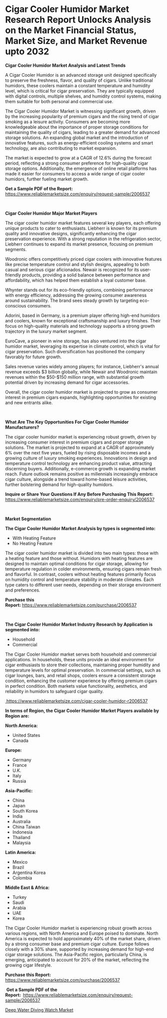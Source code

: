 <p><h1>Cigar Cooler Humidor Market Research Report Unlocks Analysis on the Market Financial Status, Market Size, and Market Revenue upto 2032</h1></p><p><strong>Cigar Cooler Humidor Market Analysis and Latest Trends</strong></p>
<p><p>A Cigar Cooler Humidor is an advanced storage unit designed specifically to preserve the freshness, flavor, and quality of cigars. Unlike traditional humidors, these coolers maintain a constant temperature and humidity level, which is critical for cigar preservation. They are typically equipped with digital controls, multiple shelves, and humidity control systems, making them suitable for both personal and commercial use.</p><p>The Cigar Cooler Humidor Market is witnessing significant growth, driven by the increasing popularity of premium cigars and the rising trend of cigar smoking as a leisure activity. Consumers are becoming more knowledgeable about the importance of proper storage conditions for maintaining the quality of cigars, leading to a greater demand for advanced storage solutions. An expanding global market and the introduction of innovative features, such as energy-efficient cooling systems and smart technology, are also contributing to market expansion.</p><p>The market is expected to grow at a CAGR of 12.6% during the forecast period, reflecting a strong consumer preference for high-quality cigar storage options. Additionally, the emergence of online retail platforms has made it easier for consumers to access a wide range of cigar cooler humidors, further fueling market growth.</p></p>
<p><strong>Get a Sample PDF of the Report:&nbsp;</strong> <a href="https://www.reliablemarketsize.com/enquiry/request-sample/2006537?utm_campaign=3199&utm_medium=2&utm_source=Github&utm_content=ia&utm_term=06042025&utm_id=cigar-cooler-humidor">https://www.reliablemarketsize.com/enquiry/request-sample/2006537</a></p>
<p>&nbsp;</p>
<p><strong>Cigar Cooler Humidor Major Market Players</strong></p>
<p><p>The cigar cooler humidor market features several key players, each offering unique products to cater to enthusiasts. Liebherr is known for its premium quality and innovative designs, significantly enhancing the cigar preservation experience. With a strong reputation in the refrigeration sector, Liebherr continues to expand its market presence, focusing on premium segments.</p><p>Woodronic offers competitively priced cigar coolers with innovative features like precise temperature control and stylish designs, appealing to both casual and serious cigar aficionados. Newair is recognized for its user-friendly products, providing a solid balance between performance and affordability, which has helped them establish a loyal customer base.</p><p>Whynter stands out for its eco-friendly options, combining performance with energy efficiency, addressing the growing consumer awareness around sustainability. The brand sees steady growth by targeting eco-conscious consumers.</p><p>Adorini, based in Germany, is a premium player offering high-end humidors and coolers, known for exceptional craftsmanship and luxury finishes. Their focus on high-quality materials and technology supports a strong growth trajectory in the luxury market segment.</p><p>EuroCave, a pioneer in wine storage, has also ventured into the cigar humidor market, leveraging its expertise in climate control, which is vital for cigar preservation. Such diversification has positioned the company favorably for future growth.</p><p>Sales revenue varies widely among players; for instance, Liebherr's annual revenue exceeds $3 billion globally, while Newair and Woodronic maintain revenues within the $50-$150 million range, with substantial growth potential driven by increasing demand for cigar accessories.</p><p>Overall, the cigar cooler humidor market is projected to grow as consumer interest in premium cigars expands, highlighting opportunities for existing and new entrants alike.</p></p>
<p>&nbsp;</p>
<p><strong>What Are The Key Opportunities For Cigar Cooler Humidor Manufacturers?</strong></p>
<p><p>The cigar cooler humidor market is experiencing robust growth, driven by increasing consumer interest in premium cigars and proper storage solutions. The market is projected to expand at a CAGR of approximately 6% over the next five years, fueled by rising disposable incomes and a growing culture of luxury smoking experiences. Innovations in design and temperature control technology are enhancing product value, attracting discerning buyers. Additionally, e-commerce growth is expanding market reach. Future outlook remains positive as millennials increasingly embrace cigar culture, alongside a trend toward home-based leisure activities, further bolstering demand for high-quality humidors.</p></p>
<p><strong>Inquire or Share Your Questions If Any Before Purchasing This Report:</strong> <a href="https://www.reliablemarketsize.com/enquiry/pre-order-enquiry/2006537?utm_campaign=3199&utm_medium=2&utm_source=Github&utm_content=ia&utm_term=06042025&utm_id=cigar-cooler-humidor">https://www.reliablemarketsize.com/enquiry/pre-order-enquiry/2006537</a></p>
<p>&nbsp;</p>
<p><strong>Market Segmentation</strong></p>
<p><strong>The Cigar Cooler Humidor Market Analysis by types is segmented into:</strong></p>
<p><ul><li>With Heating Feature</li><li>No Heating Feature</li></ul></p>
<p><p>The cigar cooler humidor market is divided into two main types: those with a heating feature and those without. Humidors with heating features are designed to maintain optimal conditions for cigar storage, allowing for temperature regulation in colder environments, ensuring cigars remain fresh and flavorful. In contrast, coolers without heating features primarily focus on humidity control and temperature stability in moderate climates. Each type caters to different user needs, depending on their storage environment and preferences.</p></p>
<p><strong>Purchase this Report:&nbsp;</strong><a href="https://www.reliablemarketsize.com/purchase/2006537?utm_campaign=3199&utm_medium=2&utm_source=Github&utm_content=ia&utm_term=06042025&utm_id=cigar-cooler-humidor">https://www.reliablemarketsize.com/purchase/2006537</a></p>
<p>&nbsp;</p>
<p><strong>The Cigar Cooler Humidor Market Industry Research by Application is segmented into:</strong></p>
<p><ul><li>Household</li><li>Commercial</li></ul></p>
<p><p>The Cigar Cooler Humidor market serves both household and commercial applications. In households, these units provide an ideal environment for cigar enthusiasts to store their collections, maintaining proper humidity and temperature levels for optimal preservation. In commercial settings, such as cigar lounges, bars, and retail shops, coolers ensure a consistent storage condition, enhancing the customer experience by offering premium cigars in perfect condition. Both markets value functionality, aesthetics, and reliability in humidors to safeguard cigar quality.</p></p>
<p><a href="https://www.reliablemarketsize.com/cigar-cooler-humidor-r2006537?utm_campaign=3199&utm_medium=2&utm_source=Github&utm_content=ia&utm_term=06042025&utm_id=cigar-cooler-humidor">&nbsp;https://www.reliablemarketsize.com/cigar-cooler-humidor-r2006537</a></p>
<p><strong>In terms of Region, the Cigar Cooler Humidor Market Players available by Region are:</strong></p>
<p>
    <p> <strong> North America: </strong>
        <ul>
            <li>United States</li>
            <li>Canada</li>
        </ul>
        </p> 
    <p> <strong> Europe: </strong>
        <ul>
            <li>Germany</li>
            <li>France</li>
            <li>U.K.</li>
            <li>Italy</li>
            <li>Russia</li>
        </ul>
        </p> 
    <p> <strong> Asia-Pacific: </strong>
        <ul>
            <li>China</li>
            <li>Japan</li>
            <li>South Korea</li>
            <li>India</li>
            <li>Australia</li>
            <li>China Taiwan</li>
            <li>Indonesia</li>
            <li>Thailand</li>
            <li>Malaysia</li>
        </ul>
        </p> 
    <p> <strong> Latin America: </strong>
        <ul>
            <li>Mexico</li>
            <li>Brazil</li>
            <li>Argentina Korea</li>
            <li>Colombia</li>
        </ul>
        </p> 
    <p> <strong> Middle East & Africa: </strong>
        <ul>
            <li>Turkey</li>
            <li>Saudi</li>
            <li>Arabia</li>
            <li>UAE</li>
            <li>Korea</li>
        </ul>
    </p>
    </p>
<p><p>The Cigar Cooler Humidor market is experiencing robust growth across various regions, with North America and Europe poised to dominate. North America is expected to hold approximately 40% of the market share, driven by a strong consumer base and premium cigar culture. Europe follows closely with a 30% share, supported by increasing demand for high-end cigar storage solutions. The Asia-Pacific region, particularly China, is emerging, anticipated to account for 20% of the market, reflecting the growing cigar lifestyle.</p></p>
<p><strong>Purchase this Report: </strong><a href="https://www.reliablemarketsize.com/purchase/2006537?utm_campaign=3199&utm_medium=2&utm_source=Github&utm_content=ia&utm_term=06042025&utm_id=cigar-cooler-humidor">https://www.reliablemarketsize.com/purchase/2006537</a></p>
<p>&nbsp;<strong>Get a Sample PDF of the Report:&nbsp;&nbsp;</strong><a href="https://www.reliablemarketsize.com/enquiry/request-sample/2006537?utm_campaign=3199&utm_medium=2&utm_source=Github&utm_content=ia&utm_term=06042025&utm_id=cigar-cooler-humidor">https://www.reliablemarketsize.com/enquiry/request-sample/2006537</a></p>
<p><strong></strong></p>
<p><p><a href="https://github.com/ijffseandy/Market-Research-Report-List-1/blob/main/deep-water-diving-watch-market.md?utm_campaign=3199&utm_medium=2&utm_source=Github&utm_content=ia&utm_term=06042025&utm_id=cigar-cooler-humidor">Deep Water Diving Watch Market</a></p></p>